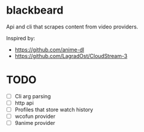 # blackbeard

Api and cli that scrapes content from video providers.

Inspired by:
- https://github.com/anime-dl
- https://github.com/LagradOst/CloudStream-3


# TODO

- [ ] Cli arg parsing
- [ ] http api
- [ ] Profiles that store watch history
- [ ] wcofun provider
- [ ] 9anime provider

